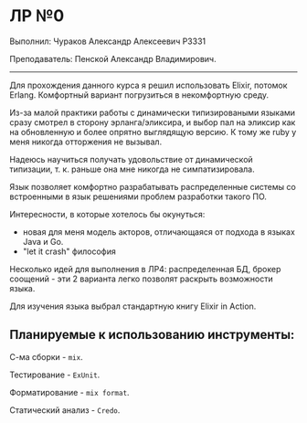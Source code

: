# ЛР №0

Выполнил: Чураков Александр Алексеевич P3331

Преподаватель: Пенской Александр Владимирович.

--------------

Для прохождения данного курса я решил использовать Elixir, 
потомок Erlang. Комфортный вариант погрузиться в некомфортную среду.

Из-за малой практики работы с динамически типизироваными языками сразу смотрел в сторону эрланга/эликсира, и выбор пал на эликсир как на обновленную и более опрятно выглядящую версию.
К тому же ruby у меня никогда отторжения не вызывал.

Надеюсь научиться получать удовольствие от динамической типизации, т. к. раньше она мне никогда не симпатизировала.

Язык позволяет комфортно разрабатывать распределенные системы со встроенными в язык решениями проблем разработки такого ПО.

Интересности, в которые хотелось бы окунуться:

- новая для меня модель акторов, отличающаяся от подхода в языках Java и Go.
- "let it  crash" философия

Несколько идей для выполнения в ЛР4: распределенная БД, брокер соощений - эти 2 варианта легко позволят раскрыть возможности языка.

Для изучения языка выбрал стандартную книгу Elixir in Action.

## Планируемые к использованию инструменты:

С-ма сборки - `mix`.

Тестирование - `ExUnit`.

Форматирование - `mix format`.

Статический анализ - `Credo`.
